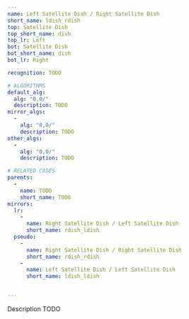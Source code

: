 ```yaml
---
name: Left Satellite Dish / Right Satellite Dish
short_name: ldish_rdish
top: Satellite Dish
top_short_name: dish
top_lr: Left
bot: Satellite Dish
bot_short_name: dish
bot_lr: Right

recognition: TODO

# ALGORITHMS
default_alg:
  alg: "0,0/"
  description: TODO
mirror_algs:
  -
    alg: "0,0/"
    description: TODO
other_algs:
  -
    alg: "0,0/"
    description: TODO

# RELATED CASES
parents:
  -
    name: TODO
    short_name: TODO
mirrors:
  lr:
    -
      name: Right Satellite Dish / Left Satellite Dish
      short_name: rdish_ldish
  pseudo:
    -
      name: Right Satellite Dish / Right Satellite Dish
      short_name: rdish_rdish
    -
      name: Left Satellite Dish / Left Satellite Dish
      short_name: ldish_ldish


---
```


Description TODO

